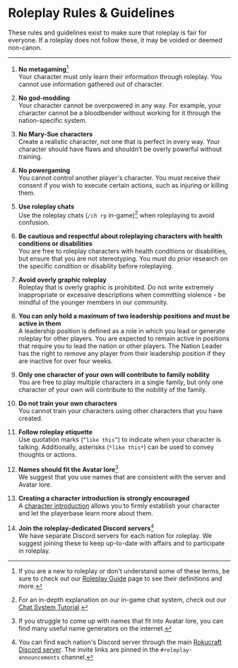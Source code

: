 # Roleplay Rules & Guidelines

These rules and guidelines exist to make sure that roleplay is fair for everyone. If a roleplay does not follow these, it may be voided or deemed non-canon.

* * *

1. **No metagaming**[^1]  
Your character must only learn their information through roleplay. You cannot use information gathered out of character.

2. **No god-modding**  
Your character cannot be overpowered in any way. For example, your character cannot be a bloodbender without working for it through the nation-specific system.

3. **No Mary-Sue characters**  
Create a realistic character, not one that is perfect in every way. Your character should have flaws and shouldn’t be overly powerful without training.

4. **No powergaming**  
You cannot control another player's character. You must receive their consent if you wish to execute certain actions, such as injuring or killing them.

5. **Use roleplay chats**  
Use the roleplay chats (`/ch rp` in-game)[^2] when roleplaying to avoid confusion.

6. **Be cautious and respectful about roleplaying characters with health conditions or disabilities**  
You are free to roleplay characters with health conditions or disabilities, but ensure that you are not stereotyping. You must do prior research on the specific condition or disability before roleplaying.

7. **Avoid overly graphic roleplay**  
Roleplay that is overly graphic is prohibited. Do not write extremely inappropriate or excessive descriptions when committing violence - be mindful of the younger members in our community.

8. **You can only hold a maximum of two leadership positions and must be active in them**  
A leadership position is defined as a role in which you lead or generate roleplay for other players. You are expected to remain active in positions that require you to lead the nation or other players. The Nation Leader has the right to remove any player from their leadership position if they are inactive for over four weeks.

9. **Only one character of your own will contribute to family nobility**  
You are free to play multiple characters in a single family, but only one character of your own will contribute to the nobility of the family.

10. **Do not train your own characters**  
You cannot train your characters using other characters that you have created.

11. **Follow roleplay etiquette**  
Use quotation marks (`“like this”`) to indicate when your character is talking. Additionally, asterisks (`*like this*`) can be used to convey thoughts or actions.

12. **Names should fit the Avatar lore**[^3]  
We suggest that you use names that are consistent with the server and Avatar lore.

13. **Creating a character introduction is strongly encouraged**  
A [character introduction](character-introductions.md) allows you to firmly establish your character and let the playerbase learn more about them.

14. **Join the roleplay-dedicated Discord servers**[^4]  
We have separate Discord servers for each nation for roleplay. We suggest joining these to keep up-to-date with affairs and to participate in roleplay. 

[^1]: If you are a new to roleplay or don't understand some of these terms, be sure to check out our [Roleplay Guide](roleplay-guide.md) page to see their definitions and more.
[^2]: For an in-depth explanation on our in-game chat system, check out our [Chat System Tutorial](/gameplay/chat-system).
[^3]: If you struggle to come up with names that fit into Avatar lore, you can find many useful name generators on the internet.
[^4]: You can find each nation's Discord server through the main [Rokucraft Discord server](https://discord.gg/7WNFu3v). The invite links are pinned in the `#roleplay-announcements` channel.
